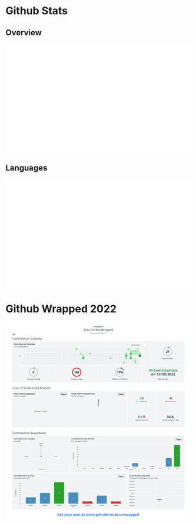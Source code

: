 # Github Stats

## Overview 

![enkyuans's overview](https://raw.githubusercontent.com/enkyuan/github-stats/master/generated/overview.svg#gh-dark-mode-only)

## Languages

![enkyuan's languages](https://raw.githubusercontent.com/enkyuan/github-stats/master/generated/languages.svg#gh-dark-mode-only)

# Github Wrapped 2022

![enkyuan's wrapped](https://github.com/enkyuan/enkyuan/blob/main/imgs/github-wrapped.png)
